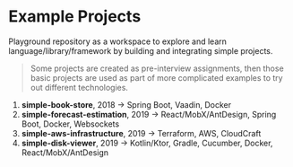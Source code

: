 # Example Projects

Playground repository as a workspace to explore and learn language/library/framework by building and integrating simple projects.

> Some projects are created as pre-interview assignments, then those basic projects are used as part of more complicated examples to try out different technologies.

1. **simple-book-store**, 2018 &#8594; Spring Boot, Vaadin, Docker
2. **simple-forecast-estimation**, 2019 &#8594; React/MobX/AntDesign, Spring Boot, Docker, Websockets
3. **simple-aws-infrastructure**, 2019 &#8594; Terraform, AWS, CloudCraft
4. **simple-disk-viewer**, 2019 &#8594; Kotlin/Ktor, Gradle, Cucumber, Docker, React/MobX/AntDesign
